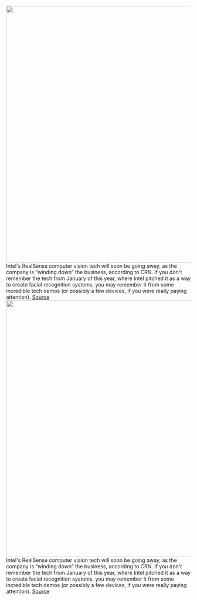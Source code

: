<img src='https://cdn.vox-cdn.com/thumbor/nZU_UbjBapgyYMZ3kGcKn3dfLOI=/0x0:2040x1360/1200x800/filters:focal(857x517:1183x843)/cdn.vox-cdn.com/uploads/chorus_image/image/69738887/verge-2017-08-17_14-32-52.0.0.jpg' width='700px' /><br/>
Intel's RealSense computer vision tech will soon be going away, as the company is “winding down” the business, according to CRN. If you don't remember the tech from January of this year, where Intel pitched it as a way to create facial recognition systems, you may remember it from some incredible tech demos (or possibly a few devices, if you were really paying attention).
<a href='https://www.theverge.com/2021/8/17/22629528/intel-realsense-3d-camera-tech-wind-down-business-product-demos'> Source <a/><img src='https://cdn.vox-cdn.com/thumbor/nZU_UbjBapgyYMZ3kGcKn3dfLOI=/0x0:2040x1360/1200x800/filters:focal(857x517:1183x843)/cdn.vox-cdn.com/uploads/chorus_image/image/69738887/verge-2017-08-17_14-32-52.0.0.jpg' width='700px' /><br/>
Intel's RealSense computer vision tech will soon be going away, as the company is “winding down” the business, according to CRN. If you don't remember the tech from January of this year, where Intel pitched it as a way to create facial recognition systems, you may remember it from some incredible tech demos (or possibly a few devices, if you were really paying attention).
<a href='https://www.theverge.com/2021/8/17/22629528/intel-realsense-3d-camera-tech-wind-down-business-product-demos'> Source <a/>